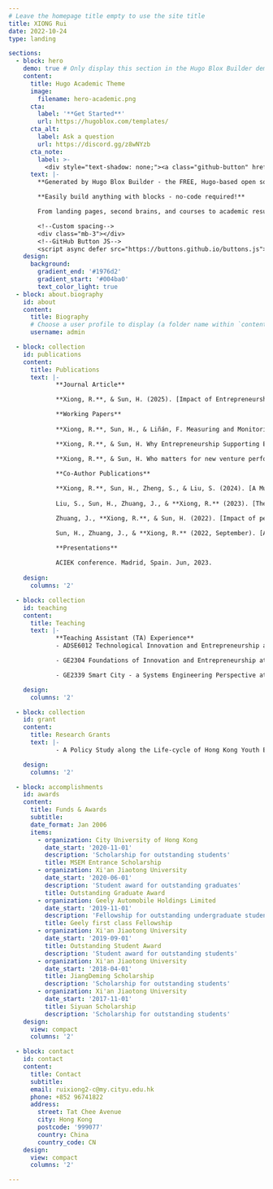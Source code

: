 ```yaml
---
# Leave the homepage title empty to use the site title
title: XIONG Rui
date: 2022-10-24
type: landing

sections:
  - block: hero
    demo: true # Only display this section in the Hugo Blox Builder demo site
    content:
      title: Hugo Academic Theme
      image:
        filename: hero-academic.png
      cta:
        label: '**Get Started**'
        url: https://hugoblox.com/templates/
      cta_alt:
        label: Ask a question
        url: https://discord.gg/z8wNYzb
      cta_note:
        label: >-
          <div style="text-shadow: none;"><a class="github-button" href="https://github.com/HugoBlox/hugo-blox-builder" data-icon="octicon-star" data-size="large" data-show-count="true" aria-label="Star">Star Hugo Blox Builder</a></div><div style="text-shadow: none;"><a class="github-button" href="https://github.com/HugoBlox/theme-academic-cv" data-icon="octicon-star" data-size="large" data-show-count="true" aria-label="Star">Star the Academic template</a></div>
      text: |-
        **Generated by Hugo Blox Builder - the FREE, Hugo-based open source website builder trusted by 500,000+ sites.**

        **Easily build anything with blocks - no-code required!**

        From landing pages, second brains, and courses to academic resumés, conferences, and tech blogs.

        <!--Custom spacing-->
        <div class="mb-3"></div>
        <!--GitHub Button JS-->
        <script async defer src="https://buttons.github.io/buttons.js"></script>
    design:
      background:
        gradient_end: '#1976d2'
        gradient_start: '#004ba0'
        text_color_light: true
  - block: about.biography
    id: about
    content:
      title: Biography
      # Choose a user profile to display (a folder name within `content/authors/`)
      username: admin

  - block: collection
    id: publications
    content:
      title: Publications
      text: |-
             **Journal Article**

             **Xiong, R.**, & Sun, H. (2025). [Impact of Entrepreneurship Support on Entrepreneurship Performance: A Sequential Exploratory Study](https://www.mdpi.com/2076-3387/15/1/16). *Administrative Sciences, 15*(1), 16.

             **Working Papers**
             
             **Xiong, R.**, Sun, H., & Liñán, F. Measuring and Monitoring the Entrepreneurship Ecosystem via the Valuable Entrepreneurial Activities Equation. (Preparing).

             **Xiong, R.**, & Sun, H. Why Entrepreneurship Supporting Efforts Fail? A Voice from Entrepreneurs. (Preparing).

             **Xiong, R.**, & Sun, H. Who matters for new venture performance, entrepreneurs or entrepreneurial team? (Preparing).

             **Co-Author Publications**
             
             **Xiong, R.**, Sun, H., Zheng, S., & Liu, S. (2024). [A Multi Criteria Assessment Model for Cooperative Technology Transfer Project from University to Industry](https://www.mdpi.com/2227-7390/12/12/1894). *Mathematics, 12*(12), 1894.
        
             Liu, S., Sun, H., Zhuang, J., & **Xiong, R.** (2023). [The Impact of E-Learning Technologies on Entrepreneurial and Sustainability Performance](https://www.mdpi.com/2071-1050/15/21/15660). *Sustainability, 15*(21), 15660.

             Zhuang, J., **Xiong, R.**, & Sun, H. (2022). [Impact of personality traits on start-up preparation of Hong Kong youths](https://www.frontiersin.org/journals/psychology/articles/10.3389/fpsyg.2022.994814/full). *Frontiers in Psychology, 13*, 994814.

             Sun, H., Zhuang, J., & **Xiong, R.** (2022, September). [An Empirical Study of Entrepreneurial Intention and Youth Entrepreneurship Policy in Hong Kong](https://papers.academic-conferences.org/index.php/ecie/article/view/663). In *European Conference on Innovation and Entrepreneurship* (Vol. 17, No. 1, pp. 737-740).

             **Presentations** 
             
             ACIEK conference. Madrid, Spain. Jun, 2023.
             
    design:
      columns: '2'

  - block: collection
    id: teaching
    content:
      title: Teaching
      text: |-
             **Teaching Assistant (TA) Experience**
             - ADSE6012 Technological Innovation and Entrepreneurship at City University of Hong Kong, 2024 Spring & 2023 Spring. Instructor: Prof. Hongyi SUN.

             - GE2304 Foundations of Innovation and Entrepreneurship at City University of Hong Kong, 2023 Fall. Instructor: Prof. Hongyi SUN.

             - GE2339 Smart City - a Systems Engineering Perspective at City University of Hong Kong, 2022 Fall. Instructor: Prof. Yingxia LIU.

    design:
      columns: '2'

  - block: collection
    id: grant
    content:
      title: Research Grants
      text: |-
             - A Policy Study along the Life-cycle of Hong Kong Youth Entrepreneurship 香港青年創業生命週期之政策研究, SPPR (Strategic Public Policy Research from SPPR-PICO of the Government 香港特別行政區行政署公共政策戰略性研究資助計劃), participant

    design:
      columns: '2'

  - block: accomplishments
    id: awards
    content:
      title: Funds & Awards
      subtitle:
      date_format: Jan 2006
      items:
        - organization: City University of Hong Kong
          date_start: '2020-11-01'
          description: 'Scholarship for outstanding students'
          title: MSEM Entrance Scholarship
        - organization: Xi'an Jiaotong University
          date_start: '2020-06-01'
          description: 'Student award for outstanding graduates'
          title: Outstanding Graduate Award
        - organization: Geely Automobile Holdings Limited
          date_start: '2019-11-01'
          description: 'Fellowship for outstanding undergraduate students'
          title: Geely first class Fellowship
        - organization: Xi'an Jiaotong University
          date_start: '2019-09-01'
          title: Outstanding Student Award
          description: 'Student award for outstanding students'
        - organization: Xi'an Jiaotong University
          date_start: '2018-04-01'
          title: JiangDeming Scholarship
          description: 'Scholarship for outstanding students'
        - organization: Xi'an Jiaotong University
          date_start: '2017-11-01'
          title: Siyuan Scholarship
          description: 'Scholarship for outstanding students'
    design:
      view: compact
      columns: '2'

  - block: contact
    id: contact
    content:
      title: Contact
      subtitle:
      email: ruixiong2-c@my.cityu.edu.hk
      phone: +852 96741822
      address:
        street: Tat Chee Avenue
        city: Hong Kong
        postcode: '999077'
        country: China
        country_code: CN
    design:
      view: compact
      columns: '2'

---
```

